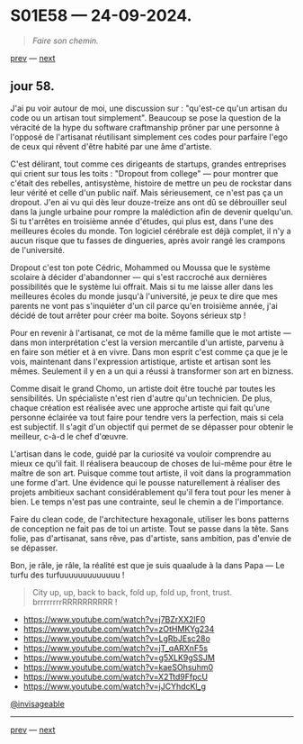 # S01E58 — 24-09-2024.

> *Faire son chemin.*

[prev](S01E57-23-09-2024.md) — [next](S01E01-29-07-2024.md)

## jour 58.

J'ai pu voir autour de moi, une discussion sur : "qu'est-ce qu'un artisan du code ou un artisan tout simplement". Beaucoup se pose la question de la véracité de la hype du software craftmanship prôner par une personne à l'opposé de l'artisanat réutilisant simplement ces codes pour parfaire l'ego de ceux qui rêvent d'être habité par une âme d'artiste.    

C'est délirant, tout comme ces dirigeants de startups, grandes entreprises qui crient sur tous les toits : "Dropout from college" — pour montrer que c'était des rebelles, antisystème, histoire de mettre un peu de rockstar dans leur vérité et celle d'un public naïf. Mais sérieusement, ce n'est pas ça un dropout. J'en ai vu qui dès leur douze-treize ans ont dû se débrouiller seul dans la jungle urbaine pour rompre la malédiction afin de devenir quelqu'un. Si tu t'arrêtes en troisième année d'études, qui plus est, dans l'une des meilleures écoles du monde. Ton logiciel cérébrale est déjà complet, il n'y a aucun risque que tu fasses de dingueries, après avoir rangé les crampons de l'université.   

Dropout c'est ton pote Cédric, Mohammed ou Moussa que le système scolaire à décider d'abandonner — qui s'est raccroché aux dernières possibilités que le système lui offrait. Mais si tu me laisse aller dans les meilleures écoles du monde jusqu'à l'université, je peux te dire que mes parents ne vont pas s'inquiéter d'un cil parce qu'en troisième année, j'ai décidé de tout arrêter pour créer ma boite. Soyons sérieux stp !    

Pour en revenir à l'artisanat, ce mot de la même famille que le mot artiste — dans mon interprétation c'est la version mercantile d'un artiste, parvenu à en faire son métier et à en vivre. Dans mon esprit c'est comme ça que je le vois, maintenant dans l'expression artistique, artiste et artisan sont les mêmes. Seulement il y en a un qui a réussi à transformer son art en bizness.   

Comme disait le grand Chomo, un artiste doit être touché par toutes les sensibilités. Un spécialiste n'est rien d'autre qu'un technicien. De plus, chaque création est réalisée avec une approche artiste qui fait qu'une personne éclairée va tout faire pour tendre vers la perfection, mais si cela est subjectif. Il s'agit d'un objectif qui permet de se dépasser pour obtenir le meilleur, c-à-d le chef d'œuvre.    

L'artisan dans le code, guidé par la curiosité va vouloir comprendre au mieux ce qu'il fait. Il réalisera beaucoup de choses de lui-même pour être le maître de son art. Puisque comme tout artiste, il voit dans la programmation une forme d'art. Une évidence qui le pousse naturellement à réaliser des projets ambitieux sachant considérablement qu'il fera tout pour les mener à bien. Le temps n'est pas une contrainte, seul le chemin a de l'importance.    

Faire du clean code, de l'architecture hexagonale, utiliser les bons patterns de conception ne fait pas de toi un artiste. Tout se passe dans la tête. Sans folie, pas d'artisanat, sans rêve, pas d'artiste, sans ambition, pas d'envie de se dépasser.    

Bon, je râle, je râle, la réalité est que je suis quaalude à la dans Papa — Le turfu des turfuuuuuuuuuuuuu !    

> City up, up, back to back, fold up, fold up, front, trust. brrrrrrrrRRRRRRRRRR !    

- https://www.youtube.com/watch?v=j7BZrXX2lF0
- https://www.youtube.com/watch?v=zOtHMKYg234
- https://www.youtube.com/watch?v=LgRbJEsc28o
- https://www.youtube.com/watch?v=jT_qARXnF5s
- https://www.youtube.com/watch?v=g5XLK9gSSJM
- https://www.youtube.com/watch?v=kaeSOhsuhm0
- https://www.youtube.com/watch?v=X2Ttd9FfpcU
- https://www.youtube.com/watch?v=jJCYhdcKl_g

[@invisageable](https://twitter.com/invisageable)   

---

[prev](S01E57-23-09-2024.md) — [next](S01E01-29-07-2024.md)   
